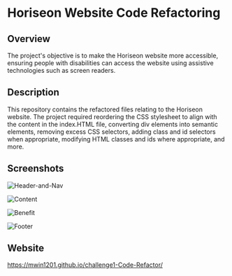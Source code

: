# Horiseon Website Code Refactoring

## Overview
The project's objective is to make the Horiseon website more accessible, ensuring people with disabilities can access the website using assistive technologies such as screen readers.

## Description
This repository contains the refactored files relating to the Horiseon website. The project required reordering the CSS stylesheet to align with the content in the index.HTML file, converting div elements into semantic elements, removing excess CSS selectors, adding class and id selectors when appropriate, modifying HTML classes and ids where appropriate, and more.

## Screenshots
![Header-and-Nav](https://user-images.githubusercontent.com/90287696/137163291-d2a8b985-2e95-4ba6-a7a5-e0d0ae0f1b93.png)

![Content](https://user-images.githubusercontent.com/90287696/137163458-cc02e560-5a6b-488f-bd4b-503a627d5940.png)

![Benefit](https://user-images.githubusercontent.com/90287696/137163554-3f4571bb-f369-4eaa-8fc8-ce50fdcce298.png)

![Footer](https://user-images.githubusercontent.com/90287696/137163655-4aa9f2da-7b7e-47b2-bf0c-8c42985c960e.png)


## Website
https://mwin1201.github.io/challenge1-Code-Refactor/

